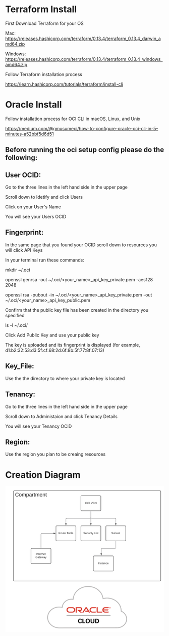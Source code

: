 # Terraform Install 
First Download Terraform for your OS

Mac: https://releases.hashicorp.com/terraform/0.13.4/terraform_0.13.4_darwin_amd64.zip

Windows: https://releases.hashicorp.com/terraform/0.13.4/terraform_0.13.4_windows_amd64.zip

Follow Terraform installation process 

https://learn.hashicorp.com/tutorials/terraform/install-cli

# Oracle Install
Follow installation process for OCI CLI in macOS, Linux, and Unix

https://medium.com/@gmusumeci/how-to-configure-oracle-oci-cli-in-5-minutes-a52bbf5d6d51

## Before running the oci setup config please do the following: 

## User OCID:
Go to the three lines in the left hand side in the upper page

Scroll down to Idetify and click Users

Click on your User's Name

You will see your Users OCID

## Fingerprint:
In the same page that you found your OCID scroll down to resources you will click API Keys

In your terminal run these commands:

mkdir ~/.oci

openssl genrsa -out ~/.oci/<your_name>_api_key_private.pem -aes128 2048

openssl rsa -pubout -in ~/.oci/<your_name>_api_key_private.pem -out ~/.oci/<your_name>_api_key_public.pem

Confirm that the public key file has been created in the directory you specified

ls -l ~/.oci/

Click Add Public Key and use your public key

The key is uploaded and its fingerprint is displayed (for example, d1:b2:32:53:d3:5f:cf:68:2d:6f:8b:5f:77:8f:07:13)

## Key_File:

Use the the directory to where your private key is located 

## Tenancy:
Go to the three lines in the left hand side in the upper page

Scroll down to Administaion and click Tenancy Details

You will see your Tenancy OCID

## Region:
Use the region you plan to be creaing resources  


# Creation Diagram
![Image of diagram](https://github.com/Nathercia-Goncalves/terraform_oracle/blob/main/OCI-Diagram.png)
